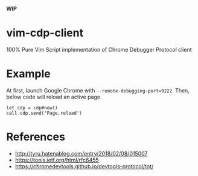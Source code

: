 **WIP**

# vim-cdp-client

100% Pure Vim Script implementation of Chrome Debugger Protocol client

# Example

At first, launch Google Chrome with `--remote-debugging-port=9222`. Then, below code will reload an active page.

```
let cdp = cdp#new()
call cdp.send('Page.reload')
```

# References

- http://tyru.hatenablog.com/entry/2018/02/08/015007
- https://tools.ietf.org/html/rfc6455
- https://chromedevtools.github.io/devtools-protocol/tot/
